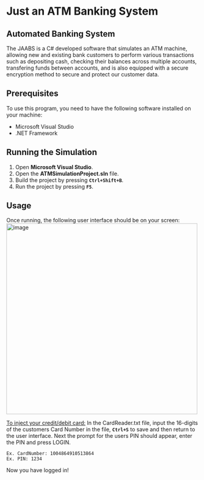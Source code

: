 <h1><strong>Just an ATM Banking System</strong></h1>

<h2><strong>Automated Banking System</strong></h2>
The JAABS is a C# developed software that simulates an ATM machine, allowing new and existing bank customers to perform various transactions such as depositing cash,   checking their balances across multiple accounts, transfering funds between accounts, and is also equipped with a secure encryption method to secure and protect our customer data.

<h2><strong>Prerequisites</strong></h2>
To use this program, you need to have the following software installed on your machine:

* Microsoft Visual Studio
* .NET Framework

<h2><strong>Running the Simulation</strong></h2>

1. Open <strong>Microsoft Visual Studio</strong>.
2. Open the <strong>ATMSimulationProject.sln</strong> file.
3. Build the project by pressing <strong>`Ctrl+Shift+B`</strong>.
4. Run the project by pressing <strong>`F5`</strong>.

<h2><strong>Usage</strong></h2>
Once running, the following user interface should be on your screen:

<img src="https://user-images.githubusercontent.com/88695972/230731922-e5227209-80a2-4851-928e-fba988456763.png" alt="image" style="width:500px;"/>

<u>To inject your credit/debit card:</u>
In the CardReader.txt file, input the 16-digits of the customers Card Number in the file, <strong>`Ctrl+S`</strong> to save and then return to the user interface.
Next the prompt for the users PIN should appear, enter the PIN and press LOGIN.

```
Ex. CardNumber: 1004864910513864
Ex. PIN: 1234
```

Now you have logged in!


